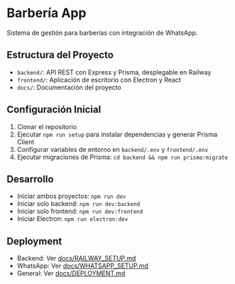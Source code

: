# Barbería App

Sistema de gestión para barberías con integración de WhatsApp.

## Estructura del Proyecto

- `backend/`: API REST con Express y Prisma, desplegable en Railway
- `frontend/`: Aplicación de escritorio con Electron y React
- `docs/`: Documentación del proyecto

## Configuración Inicial

1. Clonar el repositorio
2. Ejecutar `npm run setup` para instalar dependencias y generar Prisma Client
3. Configurar variables de entorno en `backend/.env` y `frontend/.env`
4. Ejecutar migraciones de Prisma: `cd backend && npm run prisma:migrate`

## Desarrollo

- Iniciar ambos proyectos: `npm run dev`
- Iniciar solo backend: `npm run dev:backend`
- Iniciar solo frontend: `npm run dev:frontend`
- Iniciar Electron: `npm run electron:dev`

## Deployment

- Backend: Ver [docs/RAILWAY_SETUP.md](docs/RAILWAY_SETUP.md)
- WhatsApp: Ver [docs/WHATSAPP_SETUP.md](docs/WHATSAPP_SETUP.md)
- General: Ver [docs/DEPLOYMENT.md](docs/DEPLOYMENT.md)
